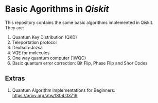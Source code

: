 # Basic Agorithms in _Qiskit_

This repository contains the some basic algorithms implemented in Qiskit. They are:

1. Quantum Key Distribution (QKD)
2. Teleportation protocol
3. Deutsch-Jozsa
4. VQE for molecules
5. One way quantum computer (1WQC)
6. Basic quantum error correction: Bit Flip, Phase Flip and Shor Codes


## Extras

1. Quantum Algorithm Implementations for Beginners: https://arxiv.org/abs/1804.03719
